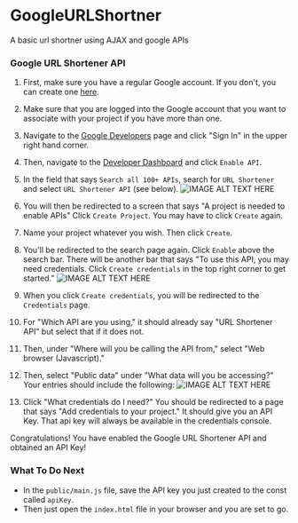 # GoogleURLShortner
A basic url shortner using AJAX and google APIs

### Google URL Shortener API
1. First, make sure you have a regular Google account. If you don't, you can create one [here](https://accounts.google.com/SignUp?hl=en).

2. Make sure that you are logged into the Google account that you want to associate with your project if you have more than one.

3. Navigate to the [Google Developers](https://developers.google.com/) page and click "Sign In" in the upper right hand corner.

4. Then, navigate to the [Developer Dashboard](https://console.developers.google.com/apis/dashboard) and click `Enable API`.

5. In the field that says `Search all 100+ APIs`, search for `URL Shortener` and select `URL Shortener API` (see below).
![IMAGE ALT TEXT HERE](https://s3.amazonaws.com/codecademy-content/courses/intermediate-javascript-requests/url-shortener-api.png)

6. You will then be redirected to a screen that says "A project is needed to enable APIs" Click `Create Project`. You may have to click `Create` again.

7. Name your project whatever you wish. Then click `Create`.

8. You'll be redirected to the search page again. Click `Enable` above the search bar. There will be another bar that says "To use this API, you may need credentials. Click `Create credentials` in the top right corner to get started."
![IMAGE ALT TEXT HERE](https://s3.amazonaws.com/codecademy-content/courses/intermediate-javascript-requests/url-shortener-api.png)

9. When you click `Create credentials`, you will be redirected to the `Credentials` page.

10. For "Which API are you using," it should already say "URL Shortener API" but select that if it does not.

11. Then, under "Where will you be calling the API from," select "Web browser (Javascript)."

12. Then, select "Public data" under "What data will you be accessing?" Your entries should include the following:
![IMAGE ALT TEXT HERE](https://s3.amazonaws.com/codecademy-content/courses/intermediate-javascript-requests/what-credentials.png)

13. Click "What credentials do I need?" You should be redirected to a page that says "Add credentials to your project." It should give you an API Key. That api key will always be available in the credentials console.


Congratulations! You have enabled the Google URL Shortener API and obtained an API Key!

### What To Do Next
* In the `public/main.js` file, save the API key you just created to the const called `apiKey`.
* Then just open the `index.html` file in your browser and you are set to go.
